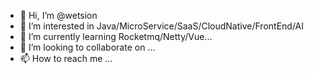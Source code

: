 - 👋 Hi, I’m @wetsion
- 👀 I’m interested in Java/MicroService/SaaS/CloudNative/FrontEnd/AI
- 🌱 I’m currently learning Rocketmq/Netty/Vue...
- 💞️ I’m looking to collaborate on ...
- 📫 How to reach me ...

<!---
wetsion/wetsion is a ✨ special ✨ repository because its `README.md` (this file) appears on your GitHub profile.
You can click the Preview link to take a look at your changes.
--->

